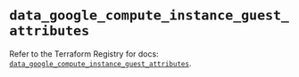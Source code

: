 # `data_google_compute_instance_guest_attributes`

Refer to the Terraform Registry for docs: [`data_google_compute_instance_guest_attributes`](https://registry.terraform.io/providers/hashicorp/google/6.25.0/docs/data-sources/compute_instance_guest_attributes).
